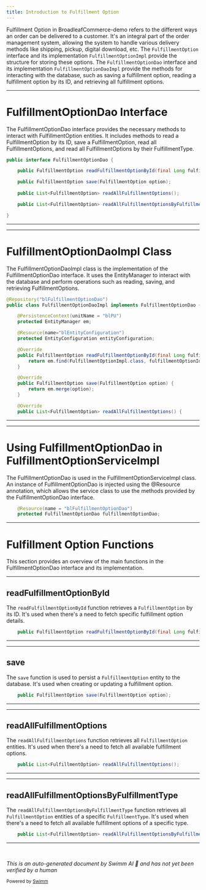 ```yaml
---
title: Introduction to Fulfillment Option
---
```

Fulfillment Option in BroadleafCommerce-demo refers to the different ways an order can be delivered to a customer. It's an integral part of the order management system, allowing the system to handle various delivery methods like shipping, pickup, digital download, etc. The `FulfillmentOption` interface and its implementation `FulfillmentOptionImpl` provide the structure for storing these options. The `FulfillmentOptionDao` interface and its implementation `FulfillmentOptionDaoImpl` provide the methods for interacting with the database, such as saving a fulfillment option, reading a fulfillment option by its ID, and retrieving all fulfillment options.

<SwmSnippet path="/core/broadleaf-framework/src/main/java/org/broadleafcommerce/core/order/dao/FulfillmentOptionDao.java" line="29">

---

# FulfillmentOptionDao Interface

The FulfillmentOptionDao interface provides the necessary methods to interact with FulfillmentOption entities. It includes methods to read a FulfillmentOption by its ID, save a FulfillmentOption, read all FulfillmentOptions, and read all FulfillmentOptions by their FulfillmentType.

```java
public interface FulfillmentOptionDao {

    public FulfillmentOption readFulfillmentOptionById(final Long fulfillmentOptionId);

    public FulfillmentOption save(FulfillmentOption option);
    
    public List<FulfillmentOption> readAllFulfillmentOptions();

    public List<FulfillmentOption> readAllFulfillmentOptionsByFulfillmentType(FulfillmentType type);

}
```

---

</SwmSnippet>

<SwmSnippet path="/core/broadleaf-framework/src/main/java/org/broadleafcommerce/core/order/dao/FulfillmentOptionDaoImpl.java" line="36">

---

# FulfillmentOptionDaoImpl Class

The FulfillmentOptionDaoImpl class is the implementation of the FulfillmentOptionDao interface. It uses the EntityManager to interact with the database and perform operations such as reading, saving, and retrieving FulfillmentOptions.

```java
@Repository("blFulfillmentOptionDao")
public class FulfillmentOptionDaoImpl implements FulfillmentOptionDao {

    @PersistenceContext(unitName = "blPU")
    protected EntityManager em;

    @Resource(name="blEntityConfiguration")
    protected EntityConfiguration entityConfiguration;

    @Override
    public FulfillmentOption readFulfillmentOptionById(final Long fulfillmentOptionId) {
        return em.find(FulfillmentOptionImpl.class, fulfillmentOptionId);
    }

    @Override
    public FulfillmentOption save(FulfillmentOption option) {
        return em.merge(option);
    }

    @Override
    public List<FulfillmentOption> readAllFulfillmentOptions() {
```

---

</SwmSnippet>

<SwmSnippet path="/core/broadleaf-framework/src/main/java/org/broadleafcommerce/core/order/service/FulfillmentOptionServiceImpl.java" line="37">

---

# Using FulfillmentOptionDao in FulfillmentOptionServiceImpl

The FulfillmentOptionDao is used in the FulfillmentOptionServiceImpl class. An instance of FulfillmentOptionDao is injected using the @Resource annotation, which allows the service class to use the methods provided by the FulfillmentOptionDao interface.

```java
    @Resource(name = "blFulfillmentOptionDao")
    protected FulfillmentOptionDao fulfillmentOptionDao;
```

---

</SwmSnippet>

# Fulfillment Option Functions

This section provides an overview of the main functions in the FulfillmentOptionDao interface and its implementation.

<SwmSnippet path="/core/broadleaf-framework/src/main/java/org/broadleafcommerce/core/order/dao/FulfillmentOptionDao.java" line="31">

---

## readFulfillmentOptionById

The `readFulfillmentOptionById` function retrieves a `FulfillmentOption` by its ID. It's used when there's a need to fetch specific fulfillment option details.

```java
    public FulfillmentOption readFulfillmentOptionById(final Long fulfillmentOptionId);
```

---

</SwmSnippet>

<SwmSnippet path="/core/broadleaf-framework/src/main/java/org/broadleafcommerce/core/order/dao/FulfillmentOptionDao.java" line="33">

---

## save

The `save` function is used to persist a `FulfillmentOption` entity to the database. It's used when creating or updating a fulfillment option.

```java
    public FulfillmentOption save(FulfillmentOption option);
```

---

</SwmSnippet>

<SwmSnippet path="/core/broadleaf-framework/src/main/java/org/broadleafcommerce/core/order/dao/FulfillmentOptionDao.java" line="35">

---

## readAllFulfillmentOptions

The `readAllFulfillmentOptions` function retrieves all `FulfillmentOption` entities. It's used when there's a need to fetch all available fulfillment options.

```java
    public List<FulfillmentOption> readAllFulfillmentOptions();
```

---

</SwmSnippet>

<SwmSnippet path="/core/broadleaf-framework/src/main/java/org/broadleafcommerce/core/order/dao/FulfillmentOptionDao.java" line="37">

---

## readAllFulfillmentOptionsByFulfillmentType

The `readAllFulfillmentOptionsByFulfillmentType` function retrieves all `FulfillmentOption` entities of a specific `FulfillmentType`. It's used when there's a need to fetch all available fulfillment options of a specific type.

```java
    public List<FulfillmentOption> readAllFulfillmentOptionsByFulfillmentType(FulfillmentType type);
```

---

</SwmSnippet>

&nbsp;

*This is an auto-generated document by Swimm AI 🌊 and has not yet been verified by a human*

<SwmMeta version="3.0.0" repo-id="Z2l0aHViJTNBJTNBQnJvYWRsZWFmQ29tbWVyY2UtZGVtbyUzQSUzQWdpbGFkbmF2b3Q=" repo-name="BroadleafCommerce-demo" doc-type="overview"><sup>Powered by [Swimm](/)</sup></SwmMeta>
